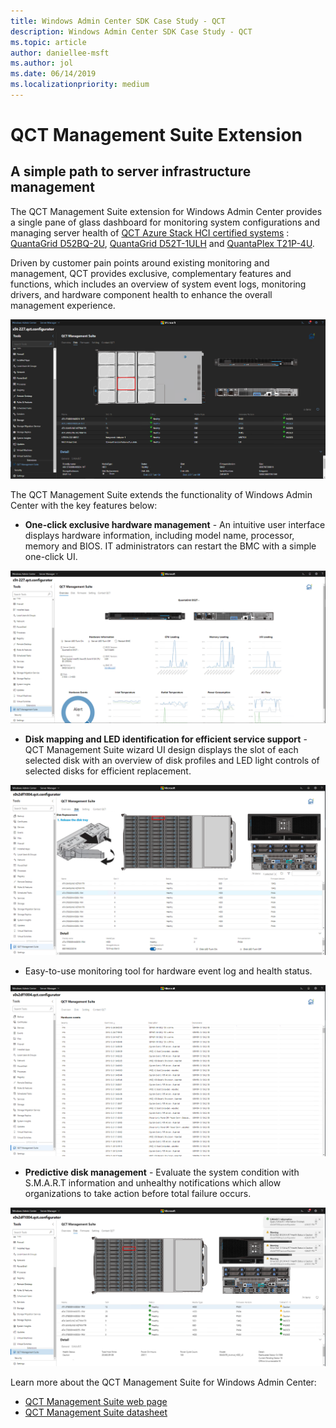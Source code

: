 ```yaml
---
title: Windows Admin Center SDK Case Study - QCT
description: Windows Admin Center SDK Case Study - QCT
ms.topic: article
author: daniellee-msft
ms.author: jol
ms.date: 06/14/2019
ms.localizationpriority: medium
---
```

# QCT Management Suite Extension

## A simple path to server infrastructure management

The QCT Management Suite extension for Windows Admin Center provides a single pane of glass dashboard for monitoring system configurations and managing server health of [QCT Azure Stack HCI certified systems](https://go.qct.io/solutions/enterprise-private-cloud/qxstack-windows-server-cloud-ready-appliances/windows-server-software-defined-solution-wssd/) : [QuantaGrid D52BQ-2U](https://www.qct.io/product/index/Server/rackmount-server/2U-Rackmount-Server/QuantaGrid-D52BQ-2U), [QuantaGrid D52T-1ULH](https://www.qct.io/product/index/Storage/Storage-Server/1U-Storage-Server/QuantaGrid-D52T-1ULH) and [QuantaPlex T21P-4U](https://www.qct.io/product/index/Storage/Storage-Server/4U-Storage-Server/QuantaPlex-T21P-4U).

Driven by customer pain points around existing monitoring and management, QCT provides exclusive, complementary features and functions, which includes an overview of system event logs, monitoring drivers, and hardware component health to enhance the overall management experience.

![Screenshot of the Disk tab of the QCT extension.](../../media/extend-case-study-qct/D52T_DarkMode_Disk-Detail-General.PNG)

The QCT Management Suite extends the functionality of Windows Admin Center with the key features below:
- **One-click exclusive hardware management** - An intuitive user interface displays hardware information, including model name, processor, memory and BIOS. IT administrators can restart the BMC with a simple one-click UI.

![Screenshot of the One-click exclusive hardware management feature of the QCT extension.](../../media/extend-case-study-qct/D52T_Overview.PNG)

- **Disk mapping and LED identification for efficient service support** - QCT Management Suite wizard UI design displays the slot of each selected disk with an overview of disk profiles and LED light controls of selected disks for efficient replacement.

![Screenshot of the Disk Replacement feature of the QCT extension.](../../media/extend-case-study-qct/T21P_disk_mapping.png)

- Easy-to-use monitoring tool for hardware event log and health status.

![Screenshot of the monitoring tool for hardware event log and health status that is included in the QCT extension.](../../media/extend-case-study-qct/D52T_event_log.PNG)

- **Predictive disk management** - Evaluate the system condition with S.M.A.R.T information and unhealthy notifications which allow organizations to take action before total failure occurs.

![Screenshot of the S.M.A.R.T information and unhealthy notifications that are included in the QCT extension.](../../media/extend-case-study-qct/T21P_SMART.PNG)

Learn more about the QCT Management Suite for Windows Admin Center:
- [QCT Management Suite web page](https://go.qct.io/solutions/enterprise-private-cloud/qxstack-windows-server-cloud-ready-appliances/)
- [QCT Management Suite datasheet](https://go.qct.io/wp-content/uploads/2019/04/WAC-data-sheet_v04222019.pdf)